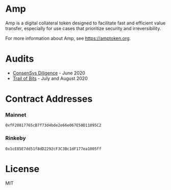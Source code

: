 # Amp

Amp is a digital collateral token designed to facilitate fast and efficient value transfer, especially for use cases that prioritize security and irreversibility.

For more information about Amp, see https://amptoken.org.

# Audits

- [ConsenSys Diligence](https://diligence.consensys.net/audits/2020/06/amp/) - June 2020
- [Trail of Bits](https://github.com/trailofbits/publications/blob/master/reviews/amp.pdf) - July and August 2020

# Contract Addresses

### Mainnet

`0xfF20817765cB7f73d4bde2e66e067E58D11095C2`

### Rinkeby

`0x1cE85E7dd51f8dD2292cF3C3Bc1dF177ea1005ff`

# License

MIT
